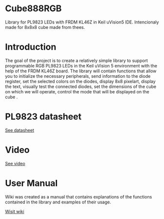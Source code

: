 # Cube888RGB
Library for PL9823 LEDs with FRDM KL46Z in Keil uVision5 IDE. Intencionaly made for 8x8x8 cube made from thees.

# Introduction
The goal of the project is to create a relatively simple library to support programmable RGB PL9823 LEDs in the Keil uVision 5 environment with the help of the FRDM KL46Z board. The library will contain functions that allow you to initialize the necessary peripherals, send information to the diode register, set the selected colors on the diodes, display 8x8 pixelart, display the text, visually test the connected diodes, set the dimensions of the cube on which we will operate, control the mode that will be displayed on the cube .

# PL9823 datasheet

[See datasheet](https://cdn.instructables.com/ORIG/FW0/YN1X/IHDUL683/FW0YN1XIHDUL683.pdf)

# Video

[See video](https://we.tl/t-d3FtlOUYIS)
 
# User Manual

Wiki was created as a manual that contains explanations of the functions contained in the library and examples of their usage.

[Wisit wiki](https://github.com/Brewqser/Cube888RGB/wiki)
